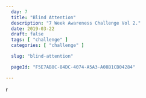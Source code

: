 ```yaml
---
  day: 7
  title: "Blind Attention"
  description: "7 Week Awareness Challenge Vol 2."
  date: 2019-03-22
  draft: false
  tags: [ "challenge" ]
  categories: [ "challenge" ]

  slug: "blind-attention"

  pageId: "F5E7AB8C-84DC-4074-A5A3-A08B1CB04284"

---
```


r